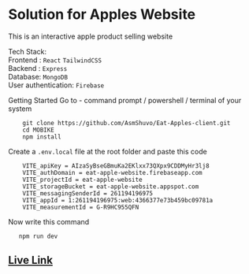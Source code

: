 # Solution for Apples Website

This is an interactive apple product selling website

Tech Stack: <br>
Frontend : `React` `TailwindCSS` <br>
Backend : `Express` <br>
Database: `MongoDB` <br>
User authentication: `Firebase` <br>

Getting Started
Go to - command prompt / powershell / terminal of your system

```
    git clone https://github.com/AsmShuvo/Eat-Apples-client.git
    cd MOBIKE
    npm install
```

Create a `.env.local` file at the root folder and paste this code

```
    VITE_apiKey = AIzaSyBseGBmuKa2EKlxx73QXpx9CDDMyHr3lj8
    VITE_authDomain = eat-apple-website.firebaseapp.com
    VITE_projectId = eat-apple-website
    VITE_storageBucket = eat-apple-website.appspot.com
    VITE_messagingSenderId = 261194196975
    VITE_appId = 1:261194196975:web:4366377e73b459bc09781a
    VITE_measurementId = G-R9HC955QFN
```

Now write this command

```
   npm run dev
```

## [Live Link](https://eat-apple-website.web.app)
